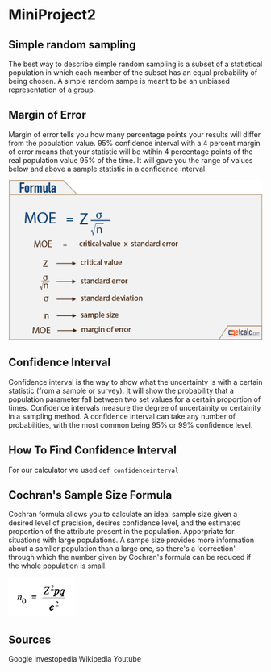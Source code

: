 # MiniProject2

## Simple random sampling
The best way to describe simple random sampling is a subset of a statistical population in which each member of the subset has an equal probability of being chosen.  A simple random sampe is meant to be an unbiased representation of a group.

## Margin of Error
Margin of error tells you how many percentage points your results will differ from the population value. 95% confidence interval with a 4 percent margin of error means that your statistic will be wtihin 4 percentage points of the real population value 95% of the time.  It will gave you the range of values below and above a sample statistic in a confidence interval.  

![MarginOfError](moe.PNG)

## Confidence Interval 
Confidence interval is the way to show what the uncertainty is with a certain statistic (from a sample or survey).  It will show the probability that a population parameter fall between two set values for a certain proportion of times. Confidence intervals measure the degree of uncertainity or certainity in a sampling method. A confidence interval can take any number of probabilities, with the most common being 95% or 99% confidence level.

## How To Find Confidence Interval
For our calculator we used `def confidenceinterval` 

## Cochran's Sample Size Formula
Cochran formula allows you to calculate an ideal sample size given a desired level of precision, desires confidence level, and the estimated proportion of the attribute present in the population. Apporpriate for situations with large populations. A sampe size provides more information about a samller population than a large one, so there's a 'correction' through which the number given by Cochran's formula can be reduced if the whole population is small.

![Cochran](cochran.jpeg)


## Sources
Google
Investopedia
Wikipedia
Youtube

